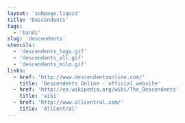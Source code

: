 ```yaml
---
layout: 'subpage.liquid'
title: 'Descendents'
tags:
  - 'bands'
slug: 'descendents'
stencils:
  - 'descendents_logo.gif'
  - 'descendents_all.gif'
  - 'descendents_milo.gif'
links:
  - href: 'http://www.descendentsonline.com/'
    title: 'Descendents Online - official website'
  - href: 'http://en.wikipedia.org/wiki/The_Descendents'
    title: 'wiki'
  - href: 'http://www.allcentral.com/'
    title: 'AllCentral'
---
```

